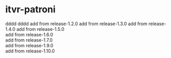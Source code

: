 # itvr-patroni

dddd
dddd
add from release-1.2.0
add from release-1.3.0
add from release-1.4.0
add from release-1.5.0  
add from release-1.6.0  
add from release-1.7.0  
add from release-1.9.0  
add from release-1.10.0  
